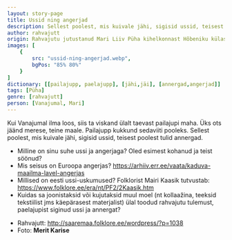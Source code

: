 ```yaml
---
layout: story-page
title: Ussid ning angerjad
description: Sellest poolest, mis kuivale jähi, sigisid ussid, teisest poolest tulid annergad.
author: rahvajutt
origin: Rahvajutu jutustanud Mari Liiv Püha kihelkonnast Hõbeniku külast. 
images: [
    {
        src: "ussid-ning-angerjad.webp",
        bgPos: "85% 80%"
    }
]
dictionary: [[pailajupp, paelajupp], [jähi,jäi], [annergad,angerjad]]
tags: [Püha]
genre: [rahvajutt]
person: [Vanajumal, Mari]
---
```


<!-- # {{$doc.title}} -->
 
Kui Vanajumal ilma loos, siis ta viskand ülalt taevast pailajupi maha. Üks ots jäänd merese, teine maale. Pailajupp kukkund sedaviiti pooleks. Sellest poolest, mis kuivale jähi, sigisid ussid, teisest poolest tulid annergad.


<story-author :author="author" :origin="origin"></story-author>
<story-dictionary :terms="dictionary"></story-dictionary>

<details-wrapper summary="Mis mõtted tekkisid?">

- Milline on sinu suhe ussi ja angerjaga? Oled esimest kohanud ja teist söönud?
- Mis seisus on Euroopa angerjas? https://arhiiv.err.ee/vaata/kaduva-maailma-lavel-angerjas
- Millised on eesti ussi-uskumused? Folklorist Mairi Kaasik tutvustab: https://www.folklore.ee/era/nt/PF2/2Kaasik.htm
- Kuidas sa joonistaksid või kujutaksid muul moel (nt kollaažina, teeksid tekstiilist jms käepärasest materjalist) ülal toodud rahvajutu tulemust, paelajupist siginud ussi ja annergat?

</details-wrapper>


<details-wrapper summary="Allikad" class="text-sm" icon="icon-park-outline:document-folder">

- Rahvajutt: http://saaremaa.folklore.ee/wordpress/?p=1038
- Foto: **Merit Karise**

</details-wrapper>
